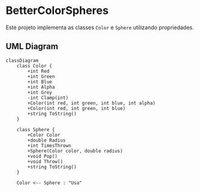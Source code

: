 # BetterColorSpheres
Este projeto implementa as classes `Color` e `Sphere` utilizando propriedades.

## UML Diagram

```mermaid
classDiagram
    class Color {
        +int Red
        +int Green
        +int Blue
        +int Alpha
        +int Grey
        -int Clamp(int) 
        +Color(int red, int green, int blue, int alpha)
        +Color(int red, int green, int blue)
        +string ToString()
    }

    class Sphere {
        +Color Color
        +double Radius
        +int TimesThrown
        +Sphere(Color color, double radius)
        +void Pop()
        +void Throw()
        +string ToString()
    }

    Color <-- Sphere : "Usa"
